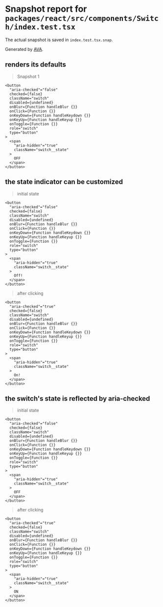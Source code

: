 # Snapshot report for `packages/react/src/components/Switch/index.test.tsx`

The actual snapshot is saved in `index.test.tsx.snap`.

Generated by [AVA](https://avajs.dev).

## renders its defaults

> Snapshot 1

    <button
      "aria-checked"="false"
      checked={false}
      className="switch"
      disabled={undefined}
      onBlur={Function handleBlur {}}
      onClick={Function {}}
      onKeyDown={Function handleKeydown {}}
      onKeyUp={Function handleKeyup {}}
      onToggle={Function {}}
      role="switch"
      type="button"
    >
      <span
        "aria-hidden"="true"
        className="switch__state"
      >
        OFF
      </span>
    </button>

## the state indicator can be customized

> initial state

    <button
      "aria-checked"="false"
      checked={false}
      className="switch"
      disabled={undefined}
      onBlur={Function handleBlur {}}
      onClick={Function {}}
      onKeyDown={Function handleKeydown {}}
      onKeyUp={Function handleKeyup {}}
      onToggle={Function {}}
      role="switch"
      type="button"
    >
      <span
        "aria-hidden"="true"
        className="switch__state"
      >
        Off!
      </span>
    </button>

> after clicking

    <button
      "aria-checked"="true"
      checked={false}
      className="switch"
      disabled={undefined}
      onBlur={Function handleBlur {}}
      onClick={Function {}}
      onKeyDown={Function handleKeydown {}}
      onKeyUp={Function handleKeyup {}}
      onToggle={Function {}}
      role="switch"
      type="button"
    >
      <span
        "aria-hidden"="true"
        className="switch__state"
      >
        On!
      </span>
    </button>

## the switch's state is reflected by aria-checked

> initial state

    <button
      "aria-checked"="false"
      checked={false}
      className="switch"
      disabled={undefined}
      onBlur={Function handleBlur {}}
      onClick={Function {}}
      onKeyDown={Function handleKeydown {}}
      onKeyUp={Function handleKeyup {}}
      onToggle={Function {}}
      role="switch"
      type="button"
    >
      <span
        "aria-hidden"="true"
        className="switch__state"
      >
        OFF
      </span>
    </button>

> after clicking

    <button
      "aria-checked"="true"
      checked={false}
      className="switch"
      disabled={undefined}
      onBlur={Function handleBlur {}}
      onClick={Function {}}
      onKeyDown={Function handleKeydown {}}
      onKeyUp={Function handleKeyup {}}
      onToggle={Function {}}
      role="switch"
      type="button"
    >
      <span
        "aria-hidden"="true"
        className="switch__state"
      >
        ON
      </span>
    </button>
